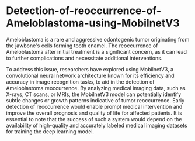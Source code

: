 # Detection-of-reoccurrence-of-Ameloblastoma-using-MobilnetV3

Ameloblastoma is a rare and aggressive odontogenic tumor originating from the jawbone's cells forming tooth enamel. The reoccurrence of Ameloblastoma after initial treatment is a significant concern, as it can lead to further complications and necessitate additional interventions.

To address this issue, researchers have explored using MobilnetV3, a convolutional neural network architecture known for its efficiency and accuracy in image recognition tasks, to aid in the detection of Ameloblastoma reoccurrence. By analyzing medical imaging data, such as X-rays, CT scans, or MRIs, the MobilnetV3 model can potentially identify subtle changes or growth patterns indicative of tumor reoccurrence. Early detection of reoccurrence would enable prompt medical intervention and improve the overall prognosis and quality of life for affected patients. It is essential to note that the success of such a system would depend on the availability of high-quality and accurately labeled medical imaging datasets for training the deep learning model.

